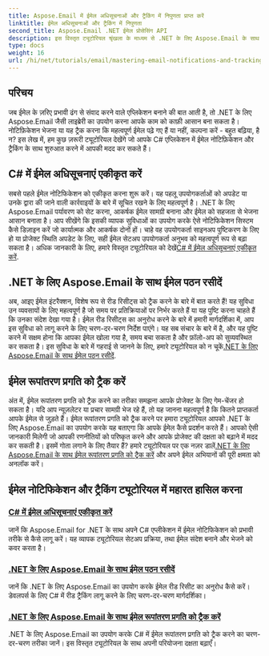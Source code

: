 ```yaml
---
title: Aspose.Email में ईमेल अधिसूचनाओं और ट्रैकिंग में निपुणता प्राप्त करें
linktitle: ईमेल अधिसूचनाओं और ट्रैकिंग में निपुणता
second_title: Aspose.Email .NET ईमेल प्रोसेसिंग API
description: इस विस्तृत ट्यूटोरियल श्रृंखला के माध्यम से .NET के लिए Aspose.Email के साथ C# में ईमेल सूचनाओं और ट्रैकिंग में महारत हासिल करना सीखें।
type: docs
weight: 16
url: /hi/net/tutorials/email/mastering-email-notifications-and-tracking/
---
```

## परिचय

जब ईमेल के ज़रिए प्रभावी ढंग से संवाद करने वाले एप्लिकेशन बनाने की बात आती है, तो .NET के लिए Aspose.Email जैसी लाइब्रेरी का उपयोग करना आपके काम को काफ़ी आसान बना सकता है। नोटिफ़िकेशन भेजना या यह ट्रैक करना कि महत्वपूर्ण ईमेल पढ़े गए हैं या नहीं, कल्पना करें - बहुत बढ़िया, है न? इस लेख में, हम कुछ ज़रूरी ट्यूटोरियल देखेंगे जो आपके C# एप्लिकेशन में ईमेल नोटिफ़िकेशन और ट्रैकिंग के साथ शुरुआत करने में आपकी मदद कर सकते हैं।

## C# में ईमेल अधिसूचनाएं एकीकृत करें

सबसे पहले ईमेल नोटिफिकेशन को एकीकृत करना शुरू करें। यह पहलू उपयोगकर्ताओं को अपडेट या उनके द्वारा की जाने वाली कार्रवाइयों के बारे में सूचित रखने के लिए महत्वपूर्ण है। .NET के लिए Aspose.Email पर्यावरण को सेट करना, आकर्षक ईमेल सामग्री बनाना और ईमेल को सहजता से भेजना आसान बनाता है। आप सीखेंगे कि इसकी व्यापक सुविधाओं का उपयोग करके ऐसे नोटिफिकेशन सिस्टम कैसे डिज़ाइन करें जो कार्यात्मक और आकर्षक दोनों हों। चाहे वह उपयोगकर्ता साइनअप पुष्टिकरण के लिए हो या प्रोजेक्ट स्थिति अपडेट के लिए, सही ईमेल सेटअप उपयोगकर्ता अनुभव को महत्वपूर्ण रूप से बढ़ा सकता है। अधिक जानकारी के लिए, हमारे विस्तृत ट्यूटोरियल को देखें[C# में ईमेल अधिसूचनाएं एकीकृत करें](./integrate-email-notifications/).

## .NET के लिए Aspose.Email के साथ ईमेल पठन रसीदें

अब, आइए ईमेल इंटरैक्शन, विशेष रूप से रीड रिसीट्स को ट्रैक करने के बारे में बात करते हैं! यह सुविधा उन व्यवसायों के लिए महत्वपूर्ण है जो समय पर प्रतिक्रियाओं पर निर्भर करते हैं या यह पुष्टि करना चाहते हैं कि उनका संदेश देखा गया है। ईमेल रीड रिसीट्स का अनुरोध करने के बारे में हमारी मार्गदर्शिका में, आप इस सुविधा को लागू करने के लिए चरण-दर-चरण निर्देश पाएंगे। यह सब संचार के बारे में है, और यह पुष्टि करने में सक्षम होना कि आपका ईमेल खोला गया है, समय बचा सकता है और फ़ॉलो-अप को सुव्यवस्थित कर सकता है। इस सुविधा के बारे में गहराई से जानने के लिए, हमारे ट्यूटोरियल को न चूकें[.NET के लिए Aspose.Email के साथ ईमेल पठन रसीदें](./email-read-receipts/).

## ईमेल रूपांतरण प्रगति को ट्रैक करें

अंत में, ईमेल रूपांतरण प्रगति को ट्रैक करने का तरीका समझना आपके प्रोजेक्ट के लिए गेम-चेंजर हो सकता है। यदि आप न्यूज़लेटर या प्रचार सामग्री भेज रहे हैं, तो यह जानना महत्वपूर्ण है कि कितने प्राप्तकर्ता आपके ईमेल से जुड़ते हैं। ईमेल रूपांतरण प्रगति को ट्रैक करने पर हमारा ट्यूटोरियल आपको .NET के लिए Aspose.Email का उपयोग करके यह बताएगा कि आपके ईमेल कैसे प्रदर्शन करते हैं। आपको ऐसी जानकारी मिलेगी जो आपकी रणनीतियों को परिष्कृत करने और आपके प्रोजेक्ट की दक्षता को बढ़ाने में मदद कर सकती है। इसमें गोता लगाने के लिए तैयार हैं? हमारे ट्यूटोरियल पर एक नज़र डालें[.NET के लिए Aspose.Email के साथ ईमेल रूपांतरण प्रगति को ट्रैक करें](./track-email-conversion-progress/) और अपने ईमेल अभियानों की पूरी क्षमता को अनलॉक करें।

## ईमेल नोटिफिकेशन और ट्रैकिंग ट्यूटोरियल में महारत हासिल करना
### [C# में ईमेल अधिसूचनाएं एकीकृत करें](./integrate-email-notifications/)
जानें कि Aspose.Email for .NET के साथ अपने C# एप्लीकेशन में ईमेल नोटिफिकेशन को प्रभावी तरीके से कैसे लागू करें। यह व्यापक ट्यूटोरियल सेटअप प्रक्रिया, तथा ईमेल संदेश बनाने और भेजने को कवर करता है।
### [.NET के लिए Aspose.Email के साथ ईमेल पठन रसीदें](./email-read-receipts/)
जानें कि .NET के लिए Aspose.Email का उपयोग करके ईमेल रीड रिसीट का अनुरोध कैसे करें। डेवलपर्स के लिए C# में रीड ट्रैकिंग लागू करने के लिए चरण-दर-चरण मार्गदर्शिका।
### [.NET के लिए Aspose.Email के साथ ईमेल रूपांतरण प्रगति को ट्रैक करें](./track-email-conversion-progress/)
.NET के लिए Aspose.Email का उपयोग करके C# में ईमेल रूपांतरण प्रगति को ट्रैक करने का चरण-दर-चरण तरीका जानें। इस विस्तृत ट्यूटोरियल के साथ अपनी परियोजना दक्षता बढ़ाएँ।